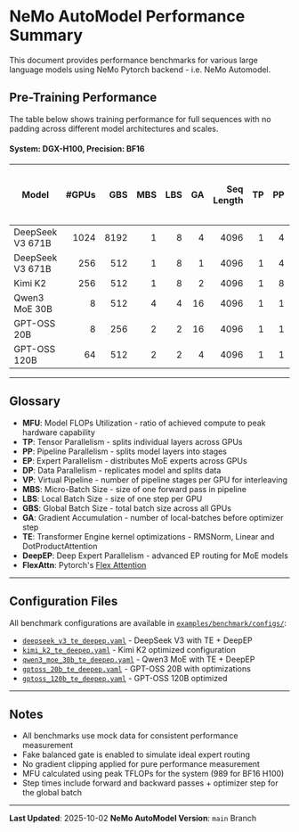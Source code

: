# NeMo AutoModel Performance Summary

This document provides performance benchmarks for various large language models using NeMo Pytorch backend - i.e. NeMo Automodel.

## Pre-Training Performance

The table below shows training performance for full sequences with no padding across different model architectures and scales.

#### System: DGX-H100, Precision: BF16

| Model | #GPUs | GBS | MBS | LBS | GA | Seq Length | TP | PP | CP | EP | VP | FSDP | Kernel Optimizations | Time per Global Step (s) | Model TFLOPs/sec/GPU | Tokens/sec/GPU |
|-------|------:|----:|----:|----:|---:|-----------:|---:|---:|---:|---:|---:|-----:|---------|-------------------------:|---------------------:|---------------:|
| DeepSeek V3 671B | 1024 | 8192 | 1 | 8 | 4 | 4096 | 1 | 4 | 1 | 64 | 8 | 256 | TE + DeepEP | 37.87 | 216 | 865 |
| DeepSeek V3 671B | 256 | 512 | 1 | 8 | 1 | 4096 | 1 | 4 | 1 | 64 | 8 | 64 | TE + DeepEP | 8.18 | 250 | 1,002 |
| Kimi K2 | 256 | 512 | 1 | 8 | 2 | 4096 | 1 | 8 | 1 | 32 | 4 | 32 | TE + DeepEP | 8.86 | 189 | 924 |
| Qwen3 MoE 30B | 8 | 512 | 4 | 4 | 16 | 4096 | 1 | 1 | 1 | 8 | - | 8 | TE + DeepEP | 21.773 | 277 | 12,040 |
| GPT-OSS 20B | 8 | 256 | 2 | 2 | 16 | 4096 | 1 | 1 | 1 | - | - | 8 | TE + DeepEP + FlexAttn | 10.04 | 279 | 13,058 |
| GPT-OSS 120B | 64 | 512 | 2 | 2 | 4 | 4096 | 1 | 1 | 1 | - | - | 64 | TE + DeepEP + FlexAttn | 4.30 | 231 | 7,626 |

---

## Glossary

- **MFU**: Model FLOPs Utilization - ratio of achieved compute to peak hardware capability
- **TP**: Tensor Parallelism - splits individual layers across GPUs
- **PP**: Pipeline Parallelism - splits model layers into stages
- **EP**: Expert Parallelism - distributes MoE experts across GPUs
- **DP**: Data Parallelism - replicates model and splits data
- **VP**: Virtual Pipeline - number of pipeline stages per GPU for interleaving
- **MBS**: Micro-Batch Size - size of one forward pass in pipeline
- **LBS**: Local Batch Size - size of one step per GPU
- **GBS**: Global Batch Size - total batch size across all GPUs
- **GA**: Gradient Accumulation - number of local-batches before optimizer step
- **TE**: Transformer Engine kernel optimizations - RMSNorm, Linear and DotProductAttention
- **DeepEP**: Deep Expert Parallelism - advanced EP routing for MoE models
- **FlexAttn**: Pytorch's [Flex Attention](https://docs.pytorch.org/docs/stable/nn.attention.flex_attention.html)

---

## Configuration Files

All benchmark configurations are available in [`examples/benchmark/configs/`](https://github.com/NVIDIA-NeMo/Automodel/tree/main/examples):

- [`deepseek_v3_te_deepep.yaml`](https://github.com/NVIDIA-NeMo/Automodel/tree/main/examples/benchmark/configs/deepseek_v3_te_deepep.yaml) - DeepSeek V3 with TE + DeepEP
- [`kimi_k2_te_deepep.yaml`](https://github.com/NVIDIA-NeMo/Automodel/tree/main/examples/benchmark/configs/kimi_k2_te_deepep.yaml) - Kimi K2 optimized configuration
- [`qwen3_moe_30b_te_deepep.yaml`](https://github.com/NVIDIA-NeMo/Automodel/tree/main/examples/benchmark/configs/qwen3_moe_30b_te_deepep.yaml) - Qwen3 MoE with TE + DeepEP
- [`gptoss_20b_te_deepep.yaml`](https://github.com/NVIDIA-NeMo/Automodel/tree/main/examples/benchmark/configs/gptoss_20b_te_deepep.yaml) - GPT-OSS 20B with optimizations
- [`gptoss_120b_te_deepep.yaml`](https://github.com/NVIDIA-NeMo/Automodel/tree/main/examples/benchmark/configs/gptoss_120b_te_deepep.yaml) - GPT-OSS 120B optimized

---

## Notes

- All benchmarks use mock data for consistent performance measurement
- Fake balanced gate is enabled to simulate ideal expert routing
- No gradient clipping applied for pure performance measurement
- MFU calculated using peak TFLOPs for the system (989 for BF16 H100)
- Step times include forward and backward passes + optimizer step for the global batch

---


**Last Updated**: 2025-10-02
**NeMo AutoModel Version**: `main` Branch
